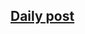 ## [Daily post](https://www.linkedin.com/pulse/day-28-exploring-homomorphic-encryption-he-machine-fyvsf/?trackingId=zE0cDOw51X%2FRNNNGBva5ew%3D%3D)

